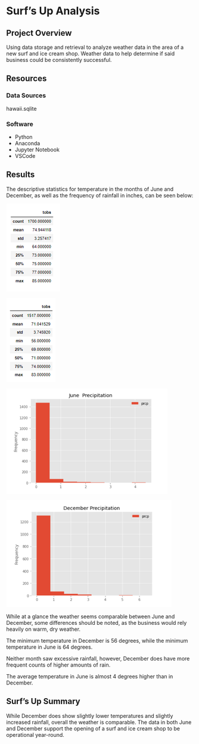 # Surf’s Up Analysis

## Project Overview

Using data storage and retrieval to analyze weather data in the area of a new surf and ice cream shop. Weather data to help determine if said business could be consistently successful.

## Resources

### Data Sources 

hawaii.sqlite

### Software 

* Python
* Anaconda
* Jupyter Notebook
* VSCode


## Results

The descriptive statistics for temperature in the months of June and December, as well as the frequency of rainfall in inches, can be seen below:

![june_stats.png](june_stats.png)

![dec_stats.png](dec_stats.png)

![june_precip.png](june_precip.png)

![dec_precip.png](dec_precip.png)

While at a glance the weather seems comparable between June and December, some differences should be noted, as the business would rely heavily on warm, dry weather.

The minimum temperature in December is 56 degrees, while the minimum temperature in June is 64 degrees.

Neither month saw excessive rainfall, however, December does have more frequent counts of higher amounts of rain.

The average temperature in June is almost 4 degrees higher than in December.



## Surf’s Up Summary

While December does show slightly lower temperatures and slightly increased rainfall, overall the weather is comparable. The data in both June and December support the opening of a surf and ice cream shop to be operational year-round. 
